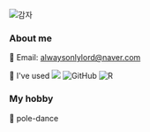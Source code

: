 ![감자](https://github.com/jinisili/jinisili/assets/173546082/c628e6f4-4dae-497d-a903-719ad727ab0f)

### About me
📎 Email: alwaysonlylord@naver.com

📎 I've used
<img src="https://img.shields.io/badge/Python-3766AB?style=flat-square&logo=Python&logoColor=white"/></a>
![GitHub](https://img.shields.io/badge/github-%23121011.svg?style=for-the-badge&logo=github&logoColor=white)
![R](https://img.shields.io/badge/r-%23276DC3.svg?style=for-the-badge&logo=r&logoColor=white)

### My hobby

📎 pole-dance

